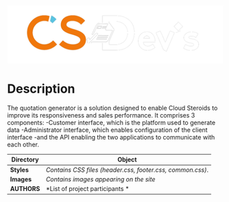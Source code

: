 ![Texte alternatif](images/logo.png)
# Description
The quotation generator is a solution designed to enable Cloud Steroids to improve its responsiveness and sales performance.
It comprises 3 components:
-Customer interface, which is the platform used to generate data
-Administrator interface, which enables configuration of the client interface
-and the API enabling the two applications to communicate with each other.

| Directory | Object | 
| ------------- | ---------------- 
| **Styles**      | *Contains CSS files (header.css, footer.css, common.css)*.      |
| **Images**      | *Contains images appearing on the site*      |
| **AUTHORS**      | *List of project participants *      |

